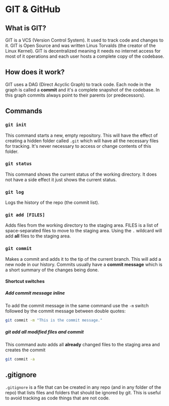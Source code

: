 # GIT & GitHub

## What is GIT?
GIT is a VCS (Version Control System). It used to track code and changes to it. GIT is Open Source and was written Linus Torvalds (the creator of the Linux Kernel). GIT is decentralized meaning it needs no internet access for most of it operations and each user hosts a complete copy of the codebase. 

## How does it work?
GIT uses a DAG (Direct Acyclic Graph) to track code. Each node in the graph is called a **commit** and it's a complete snapshot of the codebase. In this graph commits always point to their parents (or predecessors).

## Commands

### `git init`
This command starts a new, empty repository. This will have the effect of creating a hidden folder called `.git` which will have all the necessary files for tracking. It's never necessary to access or change contents of this folder.

### `git status`
This command shows the current status of the working directory. It does not have a side effect it just shows the current status. 

### `git log`
Logs the history of the repo (the commit list).

### `git add [FILES]`
Adds files from the working directory to the staging area. FILES is a list of space-separated files to move to the staging area. Using the `.` wildcard will add **all** files to the staging area.

### `git commit`
Makes a commit and adds it to the tip of the current branch. This will add a new node in our history. Commits usually have a **commit message** which is a short summary of the changes being done.
#### Shortcut switches
##### Add commit message inline
To add the commit message in the same command use the `-m` switch followed by the commit message between double quotes:
```bash
git commit -m "This is the commit message."
```

##### git add all modified files and commit
This command auto adds all **already** changed files to the staging area and creates the commit 
```bash
git commit -a
```

## .gitignore
`.gitignore` is a file that can be created in any repo (and in any folder of the repo) that lists files and folders that should be ignored by git. This is useful to avoid tracking as code things that are not code.